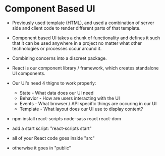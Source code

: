 # Component Based UI

- Previously used template (HTML), and used a combination of server side and client code to render different parts of that template.
- Component based UI takes a chunk of functionality and defines it such that it can be used anywhere in a project no matter what other technologies or processes occur around it.
- Combining concerns into a discreet package.
- React is our component library / framework, which creates standalone UI components.
- Our UI's need 4 thigns to work properly:
  - State - What data does our UI need
  - Behavior - How are users interacting with the UI
  - Events - What browser / API specific things are occuring in our UI
  - Template - What layout does our UI use to display content?

- npm install react-scripts node-sass react react-dom
- add a start script: "react-scripts start"
- all of your React code goes inside "src"
- otherwise it goes in "public"